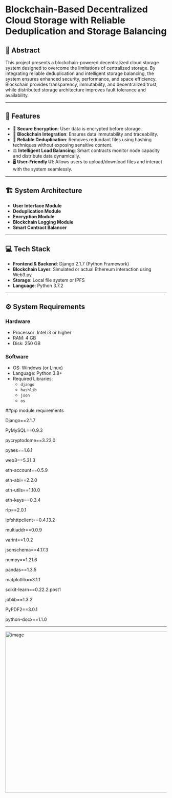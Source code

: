# Blockchain-Based Decentralized Cloud Storage with Reliable Deduplication and Storage Balancing

## 📝 Abstract

This project presents a blockchain-powered decentralized cloud storage system designed to overcome the limitations of centralized storage. By integrating reliable deduplication and intelligent storage balancing, the system ensures enhanced security, performance, and space efficiency. Blockchain provides transparency, immutability, and decentralized trust, while distributed storage architecture improves fault tolerance and availability.

---

## 🚀 Features

- 🔐 **Secure Encryption**: User data is encrypted before storage.
- 🧱 **Blockchain Integration**: Ensures data immutability and traceability.
- 🧮 **Reliable Deduplication**: Removes redundant files using hashing techniques without exposing sensitive content.
- ⚖️ **Intelligent Load Balancing**: Smart contracts monitor node capacity and distribute data dynamically.
- 🖥️ **User-Friendly UI**: Allows users to upload/download files and interact with the system seamlessly.

---

## 🏗️ System Architecture

- **User Interface Module**
- **Deduplication Module**
- **Encryption Module**
- **Blockchain Logging Module**
- **Smart Contract Balancer**

---

## 💻 Tech Stack

- **Frontend & Backend**: Django 2.1.7 (Python Framework)
- **Blockchain Layer**: Simulated or actual Ethereum interaction using Web3.py
- **Storage**: Local file system or IPFS 
- **Language**: Python 3.7.2

---

## ⚙️ System Requirements

### Hardware
- Processor: Intel i3 or higher
- RAM: 4 GB
- Disk: 250 GB

### Software
- OS: Windows (or Linux)
- Language: Python 3.8+
- Required Libraries:
  - `django`
  - `hashlib`
  - `json`
  - `os`
    
##pip module requirements

Django==2.1.7

PyMySQL==0.9.3

pycryptodome==3.23.0

pyaes==1.6.1

web3==5.31.3

eth-account==0.5.9

eth-abi==2.2.0

eth-utils==1.10.0

eth-keys==0.3.4

rlp==2.0.1

ipfshttpclient==0.4.13.2

multiaddr==0.0.9

varint==1.0.2

jsonschema==4.17.3

numpy==1.21.6

pandas==1.3.5

matplotlib==3.1.1

scikit-learn==0.22.2.post1

joblib==1.3.2

PyPDF2==3.0.1

python-docx==1.1.0

---

<img width="725" height="503" alt="image" src="https://github.com/user-attachments/assets/ac9d8211-23fb-42e0-8885-737054e5c5ff" />





